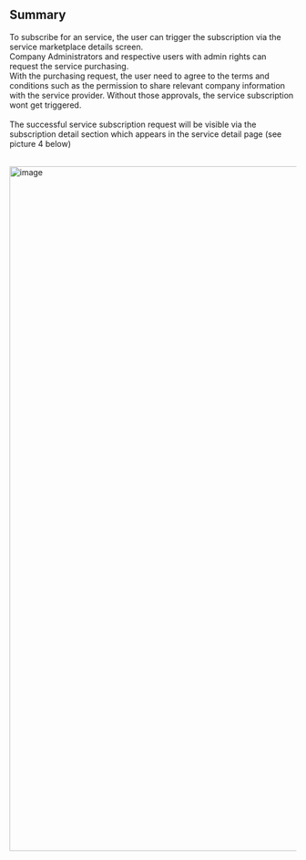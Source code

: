 ## Summary

To subscribe for an service, the user can trigger the subscription via the service marketplace details screen.  
Company Administrators and respective users with admin rights can request the service purchasing.  
With the purchasing request, the user need to agree to the terms and conditions such as the permission to share relevant company information with the service provider. Without those approvals, the service subscription wont get triggered.  
<br>
The successful service subscription request will be visible via the subscription detail section which appears in the service detail page (see picture 4 below)  
<br>

<img width="1200" alt="image" src="https://user-images.githubusercontent.com/94133633/212553753-5d2a7e8f-c502-45ed-9a7a-533d657316f3.png">

<br>
<br>
